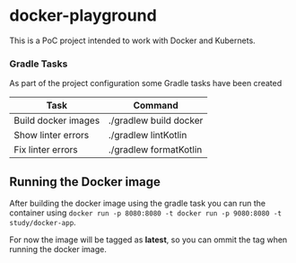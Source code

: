 # docker-playground

This is a PoC project intended to work with Docker and Kubernets.

### Gradle Tasks

As part of the project configuration some Gradle tasks have been created

| Task                 |      Command            |
|--------------------  |-------------------------|
| Build docker images  | ./gradlew build docker  |
| Show linter errors   | ./gradlew lintKotlin    |
| Fix linter errors    | ./gradlew formatKotlin  |

## Running the Docker image
After building the docker image using the gradle task you can run the container using ```docker run -p 8080:8080 -t docker run -p 9080:8080 -t study/docker-app```. 

For now the image will be tagged as **latest**, so you can ommit the tag when running the docker image.

